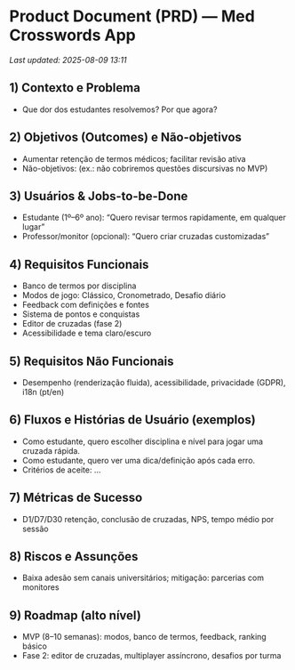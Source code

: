 # Product Document (PRD) — Med Crosswords App
_Last updated: 2025-08-09 13:11_

## 1) Contexto e Problema
- Que dor dos estudantes resolvemos? Por que agora?

## 2) Objetivos (Outcomes) e Não-objetivos
- Aumentar retenção de termos médicos; facilitar revisão ativa
- Não-objetivos: (ex.: não cobriremos questões discursivas no MVP)

## 3) Usuários & Jobs-to-be-Done
- Estudante (1º–6º ano): “Quero revisar termos rapidamente, em qualquer lugar”
- Professor/monitor (opcional): “Quero criar cruzadas customizadas”

## 4) Requisitos Funcionais
- Banco de termos por disciplina
- Modos de jogo: Clássico, Cronometrado, Desafio diário
- Feedback com definições e fontes
- Sistema de pontos e conquistas
- Editor de cruzadas (fase 2)
- Acessibilidade e tema claro/escuro

## 5) Requisitos Não Funcionais
- Desempenho (renderização fluida), acessibilidade, privacidade (GDPR), i18n (pt/en)

## 6) Fluxos e Histórias de Usuário (exemplos)
- Como estudante, quero escolher disciplina e nível para jogar uma cruzada rápida.
- Como estudante, quero ver uma dica/definição após cada erro.
- Critérios de aceite: ...

## 7) Métricas de Sucesso
- D1/D7/D30 retenção, conclusão de cruzadas, NPS, tempo médio por sessão

## 8) Riscos e Assunções
- Baixa adesão sem canais universitários; mitigação: parcerias com monitores

## 9) Roadmap (alto nível)
- MVP (8–10 semanas): modos, banco de termos, feedback, ranking básico
- Fase 2: editor de cruzadas, multiplayer assíncrono, desafios por turma

